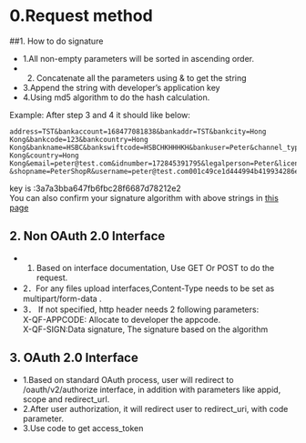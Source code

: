 # 0.Request method   

 ##1. How to do signature                                  
  + 1.All non-empty parameters will be sorted in ascending order.
  + 2. Concatenate all the parameters using & to get the string
  + 3.Append the string with developer’s application key 
  + 4.Using md5 algorithm to do the hash calculation.
  
  Example:
  After step 3 and 4 it should like below:
  ```
  address=TST&bankaccount=168477081838&bankaddr=TST&bankcity=Hong Kong&bankcode=123&bankcountry=Hong Kong&bankname=HSBC&bankswiftcode=HSBCHKHHHKH&bankuser=Peter&channel_type=&city=Hong Kong&country=Hong Kong&email=peter@test.com&idnumber=172845391795&legalperson=Peter&licenseactive_date=20160810&licensenumber=123456&mcc_id=21002&mobile=123456&name=Peter &shopname=PeterShopR&username=peter@test.com001c49ce1d444994b419934286eb07b40f2
```
key is :3a7a3bba647fb6fbc28f6687d78212e2                 
You can also confirm your signature algorithm with above strings in [this page](http://md5jiami.51240.com/) 

## 2. Non OAuth 2.0 Interface              
 + 1. Based on interface documentation, Use GET Or POST to do the request.                             
 + 2．For any files upload interfaces,Content-Type needs to be set as multipart/form-data .                      
 + 3． If not specified, http header needs 2 following parameters:               
 X-QF-APPCODE: Allocate to developer the appcode.      
 X-QF-SIGN:Data signature, The signature based on the algorithm        

## 3. OAuth 2.0 Interface
 + 1.Based on standard OAuth process, user will redirect to /oauth/v2/authorize interface, in addition with parameters like appid, scope and redirect_url.
 + 2.After user authorization, it will redirect user to redirect_uri, with code parameter.
 + 3.Use code to get access_token 




 
